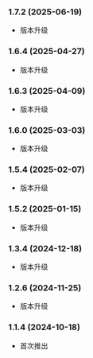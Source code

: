 ### 1.7.2 (2025-06-19)

- 版本升级

### 1.6.4 (2025-04-27)

- 版本升级

### 1.6.3 (2025-04-09)

- 版本升级

### 1.6.0 (2025-03-03)

- 版本升级

### 1.5.4 (2025-02-07)

- 版本升级

### 1.5.2 (2025-01-15)

- 版本升级

### 1.3.4 (2024-12-18)

- 版本升级

### 1.2.6 (2024-11-25)

- 版本升级

### 1.1.4 (2024-10-18)

- 首次推出
